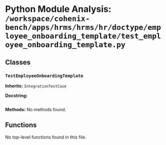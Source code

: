# Python Module Analysis: `/workspace/cohenix-bench/apps/hrms/hrms/hr/doctype/employee_onboarding_template/test_employee_onboarding_template.py`

## Classes

### `TestEmployeeOnboardingTemplate`
**Inherits:** `IntegrationTestCase`


**Docstring:**
```

```

**Methods:**
No methods found.




## Functions

No top-level functions found in this file.

